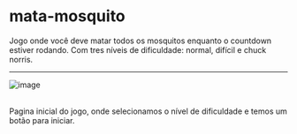 # mata-mosquito
Jogo onde você deve matar todos os mosquitos enquanto o countdown estiver rodando. Com tres níveis de dificuldade: normal, difícil e chuck norris.
<hr/>

![image](https://github.com/nathaliaxbrito/mata-mosquito/assets/114596345/6d93c5c5-1179-4722-8c14-37ab9c43d049)

<br/>
Pagina inicial do jogo, onde selecionamos o nível de dificuldade e temos um botão para iniciar.
